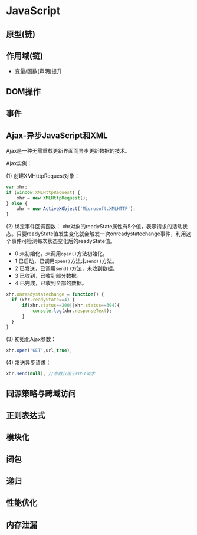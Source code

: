 # JavaScript

## 原型(链)

## 作用域(链)
- 变量/函数(声明)提升

## DOM操作

## 事件

## Ajax-异步JavaScript和XML
Ajax是一种无需重载更新界面而异步更新数据的技术。

Ajax实例：

(1) 创建XMHtttpRequest对象：
```javascript
var xhr;
if (window.XMLHttpRequest) {
    xhr = new XMLHttpRequest();
} else {
    xhr = new ActiveXObject('Microsoft.XMLHTTP');
}
```
(2) 绑定事件回调函数：
xhr对象的readyState属性有5个值，表示请求的活动状态。只要readyState值发生变化就会触发一次onreadystatechange事件，利用这个事件可检测每次状态变化后的readyState值。
- 0 未初始化，未调用`open()`方法初始化。
- 1 已启动，已调用`open()`方法未`send()`方法。
- 2 已发送，已调用`send()`方法，未收到数据。
- 3 已收到，已收到部分数据。
- 4 已完成，已收到全部的数据。

```javascript
xhr.onreadystatechange = function() {
  if (xhr.readyState==4) {
      if(xhr.status==200||xhr.status==304){
          console.log(xhr.responseText);
      }
  }
}
```
(3) 初始化Ajax参数：
```javascript
xhr.open('GET',url,true);
```
(4) 发送异步请求：
```javascript
xhr.send(null); //参数仅用于POST请求
```

## 同源策略与跨域访问

## 正则表达式

## 模块化

## 闭包

## 递归

## 性能优化

## 内存泄漏

